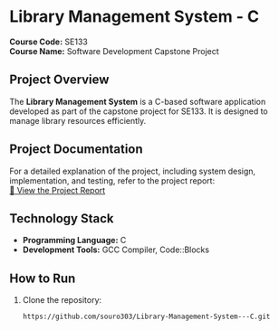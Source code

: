 # Library Management System - C  
**Course Code:** SE133  
**Course Name:** Software Development Capstone Project  

## Project Overview  
The **Library Management System** is a C-based software application developed as part of the capstone project for SE133. It is designed to manage library resources efficiently.

## Project Documentation  
For a detailed explanation of the project, including system design, implementation, and testing, refer to the project report:  
[📄 View the Project Report](./Report_paper.pdf)  

## Technology Stack  
- **Programming Language:** C  
- **Development Tools:** GCC Compiler, Code::Blocks  

## How to Run  
1. Clone the repository:  
   ```bash
   https://github.com/souro303/Library-Management-System---C.git
